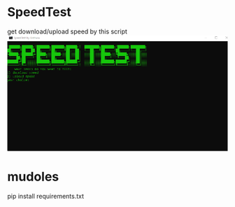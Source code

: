 # SpeedTest
get download/upload speed by this script
![alt text](https://raw.githubusercontent.com/4rshww/SpeedTest/%E2%80%8E/imagee.png)
# mudoles
pip install requirements.txt
